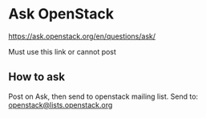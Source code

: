 # Ask OpenStack

<https://ask.openstack.org/en/questions/ask/>

Must use this link or cannot post

## How to ask

Post on Ask, then send to openstack mailing list.  Send to: 	openstack@lists.openstack.org